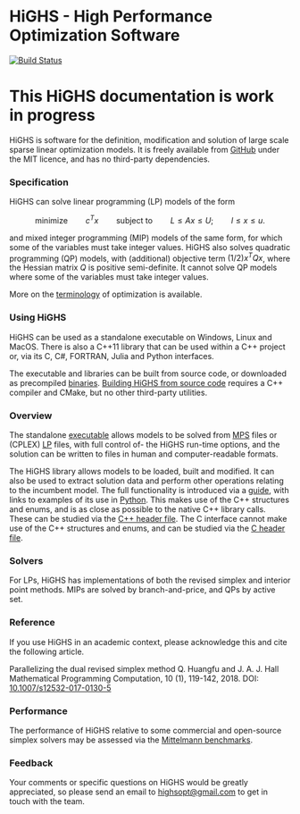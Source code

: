 # HiGHS - High Performance Optimization Software
[![Build Status](https://github.com/ERGO-Code/HiGHS/workflows/build/badge.svg)](https://github.com/ERGO-Code/HiGHS/actions?query=workflow%3Abuild+branch%3Amaster)

# This HiGHS documentation is work in progress

HiGHS is software for the definition, modification and solution of
large scale sparse linear optimization models. It is freely
available from [GitHub](https://github.com/ERGO-Code/HiGHS) under the
MIT licence, and has no third-party dependencies.

### Specification

HiGHS can solve linear programming (LP) models of the form
```math
\textrm{minimize} \qquad c^Tx \qquad \textrm{subject to} \qquad L \le Ax \le U; \qquad l \le x \le u.
```
and mixed integer programming (MIP) models of the same form, for
which some of the variables must take integer values. HiGHS also
solves quadratic programming (QP) models, with (additional)
objective term $(1/2)x^TQx$, where the Hessian matrix $Q$ is positive
semi-definite. It cannot solve QP models where some of the variables
must take integer values.

More on the
[terminology](http://ergo-code.github.io/HiGHS/terminology.html) of
optimization is available.

### Using HiGHS

HiGHS can be used as a standalone executable on Windows, Linux and
MacOS. There is also a C++11 library that can be used within a C++
project or, via its C, C#, FORTRAN, Julia and Python interfaces.

The executable and libraries can be built from source code, or
downloaded as precompiled
[binaries](https://ergo-code.github.io/HiGHS/binaries.html).
[Building HiGHS from source
code](https://ergo-code.github.io/HiGHS/cpp/get-started.html#Building-HiGHS-from-source-code)
requires a C++ compiler and CMake, but no other third-party utilities.

### Overview

The standalone
[executable](https://ergo-code.github.io/HiGHS/executable.html) allows
models to be solved from
[MPS](https://en.wikipedia.org/wiki/MPS_(format)) files or (CPLEX)
[LP](https://web.mit.edu/lpsolve/doc/CPLEX-format.htm) files, with
full control of- the HiGHS run-time options, and the solution can be
written to files in human and computer-readable formats.

The HiGHS library allows models to be loaded, built and modified. It
can also be used to extract solution data and perform other operations
relating to the incumbent model. The full functionality is introduced
via a [guide](https://ergo-code.github.io/HiGHS/guide.html), with
links to examples of its use in
[Python](http://ergo-code.github.io/HiGHS/python/pip.html). This makes
use of the C++ structures and enums, and is as close as possible to
the native C++ library calls. These can be studied via the [C++ header
file](https://github.com/ERGO-Code/HiGHS/blob/master/src/Highs.h). The
C interface cannot make use of the C++ structures and enums, and can
be studied via the [C header
file](https://github.com/ERGO-Code/HiGHS/blob/master/src/interfaces/highs_c_api.h).

### Solvers

For LPs, HiGHS has implementations of both the revised simplex
and interior point methods. MIPs are solved by branch-and-price, and
QPs by active set.

###  Reference

If you use HiGHS in an academic context, please acknowledge this and cite the following article.

Parallelizing the dual revised simplex method
Q. Huangfu and J. A. J. Hall
Mathematical Programming Computation, 10 (1), 119-142, 2018.
DOI: [10.1007/s12532-017-0130-5](https://link.springer.com/article/10.1007/s12532-017-0130-5)

### Performance

The performance of HiGHS relative to some commercial and open-source simplex solvers may be assessed via the [Mittelmann benchmarks](http://plato.asu.edu/ftp/lpsimp.html).

### Feedback

Your comments or specific questions on HiGHS would be greatly
appreciated, so please send an email to
[highsopt@gmail.com](mailto:highsopt@gmail.com) to get in touch with
the team.
